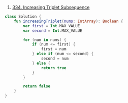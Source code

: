 1. [334. Increasing Triplet Subsequence](https://leetcode.com/problems/increasing-triplet-subsequence/?envType=study-plan-v2&envId=leetcode-75)

```kotlin
class Solution {
    fun increasingTriplet(nums: IntArray): Boolean {
        var first = Int.MAX_VALUE
        var second = Int.MAX_VALUE

        for (num in nums) {
            if (num <= first) {
                first = num
            } else if (num <= second) {
                second = num
            } else {
                return true
            }
        }

        return false
    }
}
```